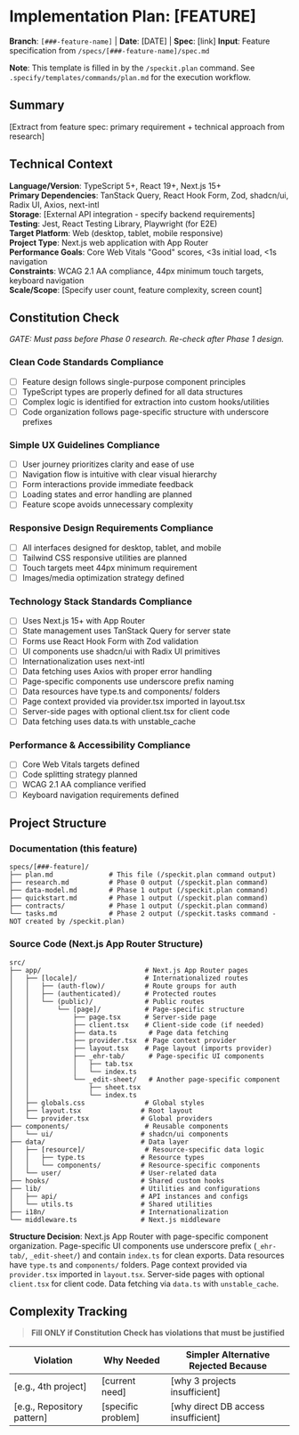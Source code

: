 # Implementation Plan: [FEATURE]

**Branch**: `[###-feature-name]` | **Date**: [DATE] | **Spec**: [link]
**Input**: Feature specification from `/specs/[###-feature-name]/spec.md`

**Note**: This template is filled in by the `/speckit.plan` command. See `.specify/templates/commands/plan.md` for the execution workflow.

## Summary

[Extract from feature spec: primary requirement + technical approach from research]

## Technical Context

<!--
  ACTION REQUIRED: Replace the content in this section with the technical details
  for the project. The structure here is presented in advisory capacity to guide
  the iteration process.
-->

**Language/Version**: TypeScript 5+, React 19+, Next.js 15+  
**Primary Dependencies**: TanStack Query, React Hook Form, Zod, shadcn/ui, Radix UI, Axios, next-intl  
**Storage**: [External API integration - specify backend requirements]  
**Testing**: Jest, React Testing Library, Playwright (for E2E)  
**Target Platform**: Web (desktop, tablet, mobile responsive)  
**Project Type**: Next.js web application with App Router  
**Performance Goals**: Core Web Vitals "Good" scores, <3s initial load, <1s navigation  
**Constraints**: WCAG 2.1 AA compliance, 44px minimum touch targets, keyboard navigation  
**Scale/Scope**: [Specify user count, feature complexity, screen count]

## Constitution Check

*GATE: Must pass before Phase 0 research. Re-check after Phase 1 design.*

### Clean Code Standards Compliance
- [ ] Feature design follows single-purpose component principles
- [ ] TypeScript types are properly defined for all data structures
- [ ] Complex logic is identified for extraction into custom hooks/utilities
- [ ] Code organization follows page-specific structure with underscore prefixes

### Simple UX Guidelines Compliance
- [ ] User journey prioritizes clarity and ease of use
- [ ] Navigation flow is intuitive with clear visual hierarchy
- [ ] Form interactions provide immediate feedback
- [ ] Loading states and error handling are planned
- [ ] Feature scope avoids unnecessary complexity

### Responsive Design Requirements Compliance
- [ ] All interfaces designed for desktop, tablet, and mobile
- [ ] Tailwind CSS responsive utilities are planned
- [ ] Touch targets meet 44px minimum requirement
- [ ] Images/media optimization strategy defined

### Technology Stack Standards Compliance
- [ ] Uses Next.js 15+ with App Router
- [ ] State management uses TanStack Query for server state
- [ ] Forms use React Hook Form with Zod validation
- [ ] UI components use shadcn/ui with Radix UI primitives
- [ ] Internationalization uses next-intl
- [ ] Data fetching uses Axios with proper error handling
- [ ] Page-specific components use underscore prefix naming
- [ ] Data resources have type.ts and components/ folders
- [ ] Page context provided via provider.tsx imported in layout.tsx
- [ ] Server-side pages with optional client.tsx for client code
- [ ] Data fetching uses data.ts with unstable_cache

### Performance & Accessibility Compliance
- [ ] Core Web Vitals targets defined
- [ ] Code splitting strategy planned
- [ ] WCAG 2.1 AA compliance verified
- [ ] Keyboard navigation requirements defined

## Project Structure

### Documentation (this feature)

```text
specs/[###-feature]/
├── plan.md              # This file (/speckit.plan command output)
├── research.md          # Phase 0 output (/speckit.plan command)
├── data-model.md        # Phase 1 output (/speckit.plan command)
├── quickstart.md        # Phase 1 output (/speckit.plan command)
├── contracts/           # Phase 1 output (/speckit.plan command)
└── tasks.md             # Phase 2 output (/speckit.tasks command - NOT created by /speckit.plan)
```

### Source Code (Next.js App Router Structure)

```text
src/
├── app/                          # Next.js App Router pages
│   ├── [locale]/                 # Internationalized routes
│   │   ├── (auth-flow)/          # Route groups for auth
│   │   ├── (authenticated)/      # Protected routes
│   │   └── (public)/             # Public routes
│   │       └── [page]/           # Page-specific structure
│   │           ├── page.tsx      # Server-side page
│   │           ├── client.tsx    # Client-side code (if needed)
│   │           ├── data.ts        # Page data fetching
│   │           ├── provider.tsx  # Page context provider
│   │           ├── layout.tsx    # Page layout (imports provider)
│   │           ├── _ehr-tab/      # Page-specific UI components
│   │           │   ├── tab.tsx
│   │           │   └── index.ts
│   │           └── _edit-sheet/   # Another page-specific component
│   │               ├── sheet.tsx
│   │               └── index.ts
│   ├── globals.css               # Global styles
│   ├── layout.tsx               # Root layout
│   └── provider.tsx             # Global providers
├── components/                   # Reusable components
│   └── ui/                      # shadcn/ui components
├── data/                        # Data layer
│   ├── [resource]/               # Resource-specific data logic
│   │   ├── type.ts              # Resource types
│   │   └── components/          # Resource-specific components
│   └── user/                    # User-related data
├── hooks/                       # Shared custom hooks
├── lib/                         # Utilities and configurations
│   ├── api/                     # API instances and configs
│   └── utils.ts                 # Shared utilities
├── i18n/                        # Internationalization
└── middleware.ts                # Next.js middleware
```

**Structure Decision**: Next.js App Router with page-specific component organization. Page-specific UI components use underscore prefix (`_ehr-tab/`, `_edit-sheet/`) and contain `index.ts` for clean exports. Data resources have `type.ts` and `components/` folders. Page context provided via `provider.tsx` imported in `layout.tsx`. Server-side pages with optional `client.tsx` for client code. Data fetching via `data.ts` with `unstable_cache`.

## Complexity Tracking

> **Fill ONLY if Constitution Check has violations that must be justified**

| Violation | Why Needed | Simpler Alternative Rejected Because |
|-----------|------------|-------------------------------------|
| [e.g., 4th project] | [current need] | [why 3 projects insufficient] |
| [e.g., Repository pattern] | [specific problem] | [why direct DB access insufficient] |
